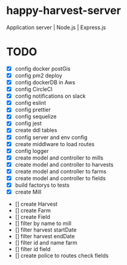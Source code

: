# happy-harvest-server

Application server | Node.js | Express.js

# TODO

- [X] config docker postGis
- [X] config pm2 deploy
- [X] config dockerDB in Aws
- [X] config CircleCI
- [X] config notifications on slack
- [X] config eslint
- [X] config prettier
- [X] config sequelize
- [X] config jest
- [X] create ddl tables
- [X] config server and env config
- [X] create middlware to load routes
- [X] config logger
- [X] create model and controller to mills
- [X] create model and controller to harvests
- [X] create model and controller to farms
- [X] create model and controller to fields
- [X] build factorys to tests
- [X] create Mill
- [] create Harvest 
- [] create Farm
- [] create Field 
- [] filter by name to mill
- [] filter harvest startDate
- [] filter harvest endDate
- [] filter id and name farm
- [] filter id field
- [] create police to routes check fields
